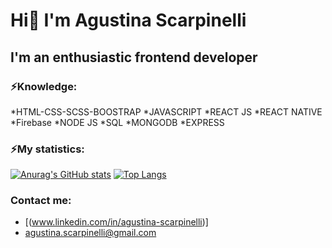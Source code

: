 # **Hi👋 I'm Agustina Scarpinelli**
## I'm an enthusiastic frontend developer
### ⚡Knowledge:
*HTML-CSS-SCSS-BOOSTRAP
*JAVASCRIPT
*REACT JS
*REACT NATIVE
*Firebase
*NODE JS
*SQL
*MONGODB
*EXPRESS

### ⚡My statistics:
[![Anurag's GitHub stats](https://github-readme-stats.vercel.app/api?username=agustinascarpinelli&show_icons=true&theme=dark)](https://github.com/anuraghazra/github-readme-stats)
[![Top Langs](https://github-readme-stats.vercel.app/api/top-langs/?username=agustinascarpinelli&layout=compact)](https://github.com/anuraghazra/github-readme-stats)
### Contact me:
* [(www.linkedin.com/in/agustina-scarpinelli)]
* agustina.scarpinelli@gmail.com 
